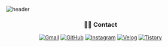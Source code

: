 
![header](https://capsule-render.vercel.app/api?type=waving&color=0:000000,100:434343&height=220&section=header&text=SEOYEON&fontColor=ffffff&fontSize=40&fontAlign=50&fontAlignY=40&desc=&descAlign=50&descAlignY=65)

<div align="center">



### 🧑‍💻 Contact

<div align="center">

[![Gmail](https://img.shields.io/badge/Gmail-D14836?style=flat&logo=gmail&logoColor=white)](mailto:s25037@gmail.com)
[![GitHub](https://img.shields.io/badge/GitHub-181717?style=flat&logo=github&logoColor=white)](https://github.com/seoxeon09)
[![Instagram](https://img.shields.io/badge/Instagram-E4405F?style=flat&logo=instagram&logoColor=white)](https://instagram.com/s2.yeons)
[![Velog](https://img.shields.io/badge/Velog-20C997?style=flat&logo=velog&logoColor=white)](https://velog.io/@seoxeon09)
[![Tistory](https://img.shields.io/badge/Tistory-000000?style=flat&logo=tistory&logoColor=white)](https://seoxeon09.tistory.com)


</div>












